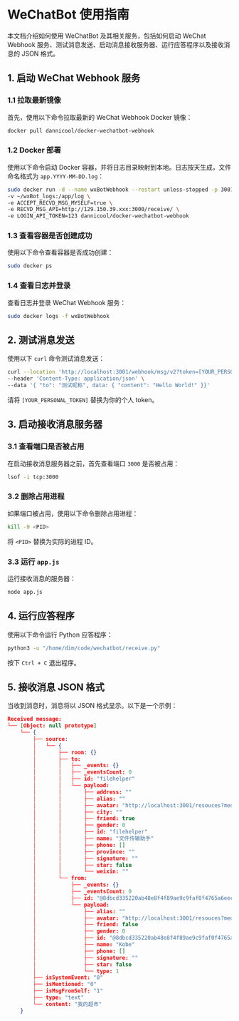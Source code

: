 # WeChatBot 使用指南

本文档介绍如何使用 WeChatBot 及其相关服务，包括如何启动 WeChat Webhook 服务、测试消息发送、启动消息接收服务器、运行应答程序以及接收消息的 JSON 格式。

## 1. 启动 WeChat Webhook 服务

### 1.1 拉取最新镜像
首先，使用以下命令拉取最新的 WeChat Webhook Docker 镜像：
```bash
docker pull dannicool/docker-wechatbot-webhook
```

### 1.2 Docker 部署
使用以下命令启动 Docker 容器，并将日志目录映射到本地。日志按天生成，文件命名格式为 `app.YYYY-MM-DD.log`：
```bash
sudo docker run -d --name wxBotWebhook --restart unless-stopped -p 3001:3001 \
-v ~/wxBot_logs:/app/log \
-e ACCEPT_RECVD_MSG_MYSELF=true \
-e RECVD_MSG_API=http://129.150.39.xxx:3000/receive/ \
-e LOGIN_API_TOKEN=123 dannicool/docker-wechatbot-webhook
```

### 1.3 查看容器是否创建成功
使用以下命令查看容器是否成功创建：
```bash
sudo docker ps
```

### 1.4 查看日志并登录
查看日志并登录 WeChat Webhook 服务：
```bash
sudo docker logs -f wxBotWebhook
```

## 2. 测试消息发送

使用以下 `curl` 命令测试消息发送：
```bash
curl --location 'http://localhost:3001/webhook/msg/v2?token=[YOUR_PERSONAL_TOKEN]' \
--header 'Content-Type: application/json' \
--data '{ "to": "测试昵称", data: { "content": "Hello World!" }}'
```
请将 `[YOUR_PERSONAL_TOKEN]` 替换为你的个人 token。

## 3. 启动接收消息服务器

### 3.1 查看端口是否被占用
在启动接收消息服务器之前，首先查看端口 `3000` 是否被占用：
```bash
lsof -i tcp:3000
```

### 3.2 删除占用进程
如果端口被占用，使用以下命令删除占用进程：
```bash
kill -9 <PID>
```
将 `<PID>` 替换为实际的进程 ID。

### 3.3 运行 `app.js`
运行接收消息的服务器：
```bash
node app.js
```

## 4. 运行应答程序

使用以下命令运行 Python 应答程序：
```bash
python3 -u "/home/dim/code/wechatbot/receive.py"
```
按下 `Ctrl + C` 退出程序。

## 5. 接收消息 JSON 格式

当收到消息时，消息将以 JSON 格式显示。以下是一个示例：

```json
Received message:
└── [Object: null prototype]
    └── {
        ├── source: 
        │   └── {
        │       ├── room: {}
        │       ├── to: 
        │       │   ├── _events: {}
        │       │   ├── _eventsCount: 0
        │       │   ├── id: "filehelper"
        │       │   └── payload: 
        │       │       ├── address: ""
        │       │       ├── alias: ""
        │       │       ├── avatar: "http://localhost:3001/resouces?media=%2Fcgi-bin%2Fmmwebwx-bin%2Fwebwxgeticon%3Fseq%3D831630031%26username%3Dfilehelper%26skey%3D%40crypt_ff7c48e2_7e72937d384ca333e3d63b2c15a33f73"
        │       │       ├── city: ""
        │       │       ├── friend: true
        │       │       ├── gender: 0
        │       │       ├── id: "filehelper"
        │       │       ├── name: "文件传输助手"
        │       │       ├── phone: []
        │       │       ├── province: ""
        │       │       ├── signature: ""
        │       │       ├── star: false
        │       │       └── weixin: ""
        │       └── from: 
        │           ├── _events: {}
        │           ├── _eventsCount: 0
        │           ├── id: "@8dbcd335220ab48e8f4f89ae9c9faf0f4765a6eec23a03505cecba9675af0a36"
        │           └── payload: 
        │               ├── alias: ""
        │               ├── avatar: "http://localhost:3001/resouces?media=%2Fcgi-bin%2Fmmwebwx-bin%2Fwebwxgeticon%3Fseq%3D1846417495%26username%3D%408dbcd335220ab48e8f4f89ae9c9faf0f4765a6eec23a03505cecba9675af0a36%26skey%3D%40crypt_ff7c48e2_6a51a5300447fadb37147f0374293e67"
        │               ├── friend: false
        │               ├── gender: 0
        │               ├── id: "@8dbcd335220ab48e8f4f89ae9c9faf0f4765a6eec23a03505cecba9675af0a36"
        │               ├── name: "Kobe"
        │               ├── phone: []
        │               ├── signature: ""
        │               ├── star: false
        │               └── type: 1
        ├── isSystemEvent: "0"
        ├── isMentioned: "0"
        ├── isMsgFromSelf: "1"
        ├── type: "text"
        └── content: "我的超市"
    }
```
```
